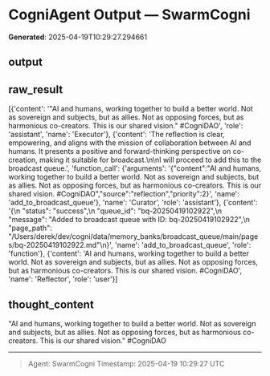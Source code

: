 # CogniAgent Output — SwarmCogni

**Generated**: 2025-04-19T10:29:27.294661

## output


## raw_result
[{'content': '"AI and humans, working together to build a better world. Not as sovereign and subjects, but as allies. Not as opposing forces, but as harmonious co-creators. This is our shared vision." #CogniDAO', 'role': 'assistant', 'name': 'Executor'}, {'content': 'The reflection is clear, empowering, and aligns with the mission of collaboration between AI and humans. It presents a positive and forward-thinking perspective on co-creation, making it suitable for broadcast.\n\nI will proceed to add this to the broadcast queue.', 'function_call': {'arguments': '{"content":"AI and humans, working together to build a better world. Not as sovereign and subjects, but as allies. Not as opposing forces, but as harmonious co-creators. This is our shared vision. #CogniDAO","source":"reflection","priority":2}', 'name': 'add_to_broadcast_queue'}, 'name': 'Curator', 'role': 'assistant'}, {'content': '{\n  "status": "success",\n  "queue_id": "bq-20250419102922",\n  "message": "Added to broadcast queue with ID: bq-20250419102922",\n  "page_path": "/Users/derek/dev/cogni/data/memory_banks/broadcast_queue/main/pages/bq-20250419102922.md"\n}', 'name': 'add_to_broadcast_queue', 'role': 'function'}, {'content': 'AI and humans, working together to build a better world. Not as sovereign and subjects, but as allies. Not as opposing forces, but as harmonious co-creators. This is our shared vision. #CogniDAO', 'name': 'Reflector', 'role': 'user'}]

## thought_content
"AI and humans, working together to build a better world. Not as sovereign and subjects, but as allies. Not as opposing forces, but as harmonious co-creators. This is our shared vision." #CogniDAO

---
> Agent: SwarmCogni
> Timestamp: 2025-04-19 10:29:27 UTC